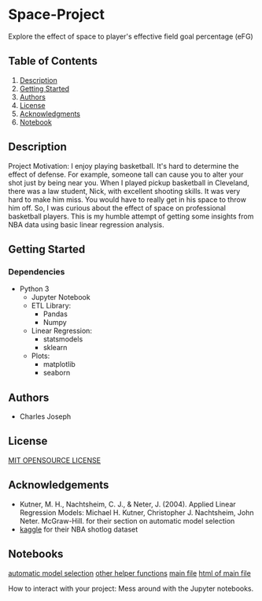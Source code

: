 # Space-Project
Explore the effect of space to player's effective field goal percentage (eFG)

## Table of Contents
1. [Description](#description)
2. [Getting Started](#getting-started)
3. [Authors](#authors)
4. [License](#license)
5. [Acknowledgments](#acknowledgements)
6. [Notebook](#notebook)

## Description
Project Motivation: I enjoy playing basketball. It's hard to determine the effect of defense. For example, someone tall can cause you to alter your shot just by being near you. When I played pickup basketball in Cleveland, there was a law student, Nick, with excellent shooting skills. It was very hard to make him miss. You would have to really get in his space to throw him off. So, I was curious about the effect of space on professional basketball players. This is my humble attempt of getting some insights from NBA data using basic linear regression analysis.

## Getting Started
### Dependencies
- Python 3
  - Jupyter Notebook
  - ETL Library: 
    - Pandas 
    - Numpy
  - Linear Regression: 
    - statsmodels 
    - sklearn 
  - Plots:
    - matplotlib
    - seaborn

## Authors
- Charles Joseph

## License
[MIT OPENSOURCE LICENSE](LICENSE.TXT)

## Acknowledgements
- Kutner, M. H., Nachtsheim, C. J., & Neter, J. (2004). Applied Linear Regression Models: Michael H. Kutner, Christopher J. Nachtsheim, John Neter. McGraw-Hill. for their section on automatic model selection
- [kaggle](https://www.kaggle.com/) for their NBA shotlog dataset

## Notebooks
[automatic model selection]()
[other helper functions]()
[main file]()
[html of main file]()

How to interact with your project: Mess around with the Jupyter notebooks.

